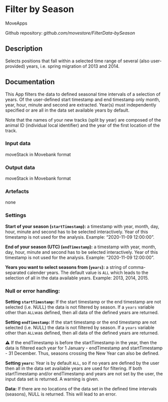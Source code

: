 # Filter by Season
MoveApps

Github repository: *github.com/movestore/FilterData-bySeason*

## Description
Selects positions that fall within a selected time range of several (also user-provided) years, i.e. spring migration of 2013 and 2014.

## Documentation
This App filters the data to defined seasonal time intervals of a selection of years. Of the user-defined start timestamp and end timestamp only month, year, hour, minute and second are extracted. Year(s) must independently specified or are all in the data set available years by default.

Note that the names of your new tracks (split by year) are composed of the animal ID (individual local identifier) and the year of the first location of the track.

### Input data
moveStack in Movebank format

### Output data
moveStack in Movebank format

### Artefacts
none

### Settings
**Start of your season (`startTimestamp`):** a timestamp with year, month, day, hour, minute and second has to be selected interactively. Year of this timestamp is not used for the analysis. Example: “2020-11-09 12:00:00”.

**End of your season (UTC) (`endTimestamp`):** a timestamp with year, month, day, hour, minute and second has to be selected interactively. Year of this timestamp is not used for the analysis. Example: “2020-11-09 12:00:00”.

**Years you want to select seasons from (`years`):** a string of comma-separated calender years. The default value is `ALL` which leads to the selection of all in the data available years. Example: 2013, 2014, 2015.

### Null or error handling:
**Setting `startTimestamp`:** If the start timestamp or the end timestamp are not selected (i.e. NULL) the data is not filtered by season. If a `years` variable other than `ALL`was defined, then all data of the defined years are returned.

**Setting `endTimestamp`:** If the start timestamp or the end timestamp are not selected (i.e. NULL) the data is not filtered by season. If a `years` variable other than `ALL`was defined, then all data of the defined years are returned.

:warning: If the endTimestamp is before the startTimestamp in the year, then the data is filtered each year for 1 January - endTimestamp and startTimestamp - 31 December. Thus, seasons crossing the New Year can also be defined.

**Setting `years`:** Year is by default `ALL`, so if no years are defined by the user then all in the data set available years are used for filtering. If both startTimestamp and/or endTimestamp and years are not set by the user, the input data set is returned. A warning is given.

**Data:** If there are no locations of the data set in the defined time intervals (seasons), NULL is returned. This will lead to an error.

